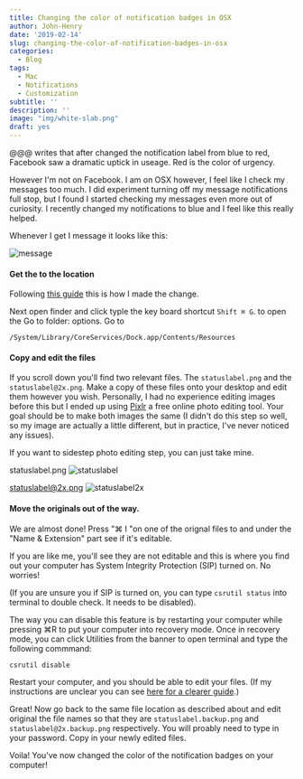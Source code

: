 ```yaml
---
title: Changing the color of notification badges in OSX
author: John-Henry
date: '2019-02-14'
slug: changing-the-color-of-notification-badges-in-osx
categories:
  - Blog
tags:
  - Mac
  - Notifications
  - Customization
subtitle: ''
description: ''
image: "img/white-slab.png"
draft: yes
---
```


@@@ writes that after changed the notification label from blue to red, Facebook saw a dramatic uptick in useage. Red is the color of urgency. 

However I'm not on Facebook. I am on OSX however, I feel like I check my messages too much. I did experiment turning off my message notifications full stop, but I found I started checking my messages even more out of curiosity. I recently changed my notifications to blue and I feel like this really helped.

Whenever I get I message it looks like this:

![message](/img/messages/notification.png)


#### Get the to the location
Following [this guide](https://web.archive.org/web/20190214172228/https://forums.macrumors.com/threads/change-dock-icon-badges.1903323/) this is how I made the change.


Next open finder and click typle the key board shortcut `Shift ⌘ G`. to open the Go to folder: options. Go to
```
/System/Library/CoreServices/Dock.app/Contents/Resources
```

#### Copy and edit the files
If you scroll down you'll find two relevant files. The `statuslabel.png` and the `statuslabel@2x.png`. Make a copy of these files onto your desktop and edit them however you wish. Personally, I had no experience editing images before this but I ended up using [Pixlr](https://pixlr.com/x/) a free online photo editing tool. Your goal should be to make both images the same (I didn't do this step so well, so my image are actually a little different, but in practice, I've never noticed any issues).

If you want to sidestep photo editing step, you can just take mine.

statuslabel.png
![statuslabel](/img/messages/statuslabel.png)


statuslabel@2x.png
![statuslabel2x](/img/messages/statuslabel@2x.png)


#### Move the originals out of the way.

We are almost done! Press "⌘ I "on one of the orignal files to and under the "Name & Extension" part see if it's editable.

If you are like me, you'll see they are not editable and this is where you find out your computer has System Integrity Protection (SIP) turned on. No worries!

(If you are unsure you if SIP is turned on, you can type `csrutil status` into terminal to double check. It needs to be disabled).

The way you can disable this feature is by restarting your computer while pressing ⌘R to put your computer into recovery mode. Once in recovery mode, you can click Utilities from the banner to open terminal and type the following commmand:

```
csrutil disable
```

Restart your computer, and you should be able to edit your files. (If my instructions are unclear you can see [here for a clearer guide](https://web.archive.org/web/20190214172910/https://www.howtogeek.com/230424/how-to-disable-system-integrity-protection-on-a-mac-and-why-you-shouldnt/).)


Great! Now go back to the same file location as described about and edit original the file names so that they are `statuslabel.backup.png` and `statuslabel@2x.backup.png` respectively. You will proably need to type in your password. Copy in your newly edited files. 

Voila! You've now changed the color of the notification badges on your computer!






